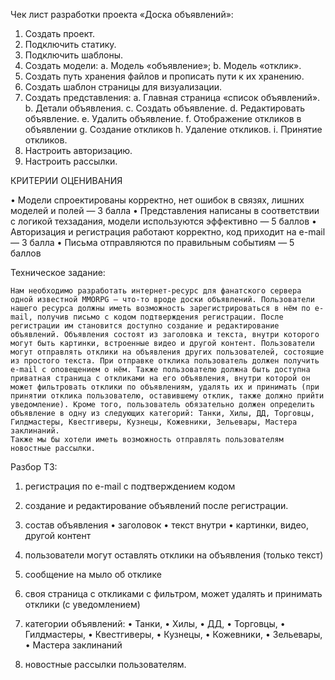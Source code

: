 Чек лист разработки проекта
 «Доска объявлений»:

1.	Создать проект. 
2.	Подключить статику. 
3.	Подключить шаблоны. 
4.	Создать модели: 
a.	Модель «объявление»;
b.	Модель «отклик».
5.	Создать путь хранения файлов и прописать пути к их хранению. 
6.	Создать шаблон страницы для визуализации. 
7.	Создать представления:
a.	Главная страница «список объявлений».
b.	Детали объявления.
c.	Создать объявление.
d.	Редактировать объявление.
e.	Удалить объявление.
f.	Отображение откликов в объявлении
g.	Создание откликов
h.	Удаление откликов.
i.	Принятие откликов.
8.	Настроить авторизацию.
9.	Настроить рассылки.


КРИТЕРИИ ОЦЕНИВАНИЯ

•	Модели спроектированы корректно, нет ошибок в связях, лишних моделей и полей — 3 балла
•	Представления написаны в соответствии с логикой техзадания, модели используются эффективно — 5 баллов
•	Авторизация и регистрация работают корректно, код приходит на e-mail — 3 балла
•	Письма отправляются по правильным событиям — 5 баллов

Техническое задание:
	
	Нам необходимо разработать интернет-ресурс для фанатского сервера одной известной MMORPG — что-то вроде доски объявлений. Пользователи нашего ресурса должны иметь возможность зарегистрироваться в нём по e-mail, получив письмо с кодом подтверждения регистрации. После регистрации им становится доступно создание и редактирование объявлений. Объявления состоят из заголовка и текста, внутри которого могут быть картинки, встроенные видео и другой контент. Пользователи могут отправлять отклики на объявления других пользователей, состоящие из простого текста. При отправке отклика пользователь должен получить e-mail с оповещением о нём. Также пользователю должна быть доступна приватная страница с откликами на его объявления, внутри которой он может фильтровать отклики по объявлениям, удалять их и принимать (при принятии отклика пользователю, оставившему отклик, также должно прийти уведомление). Кроме того, пользователь обязательно должен определить объявление в одну из следующих категорий: Танки, Хилы, ДД, Торговцы, Гилдмастеры, Квестгиверы, Кузнецы, Кожевники, Зельевары, Мастера заклинаний.
	Также мы бы хотели иметь возможность отправлять пользователям новостные рассылки.
Разбор ТЗ:

1.	регистрация по e-mail с подтверждением кодом
2.	создание и редактирование объявлений после регистрации.
3.	состав объявления
•	заголовок
•	текст внутри
•	картинки, видео, другой контент
4.	пользователи могут оставлять отклики на объявления (только текст)
5.	сообщение на мыло об отклике
6.	своя страница с откликами с фильтром, может удалять и принимать отклики (с уведомлением)
7.	категории объявлений:
•	Танки,
•	Хилы, 
•	ДД, 
•	Торговцы, 
•	Гилдмастеры, 
•	Квестгиверы, 
•	Кузнецы, 
•	Кожевники, 
•	Зельевары, 
•	Мастера заклинаний

8.	новостные рассылки пользователям.

